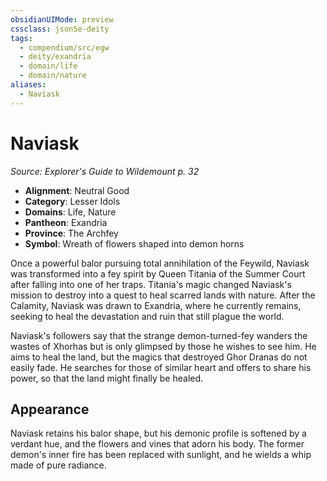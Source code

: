 ```yaml
---
obsidianUIMode: preview
cssclass: json5e-deity
tags:
  - compendium/src/egw
  - deity/exandria
  - domain/life
  - domain/nature
aliases:
  - Naviask
---
```

# Naviask
*Source: Explorer's Guide to Wildemount p. 32* 

- **Alignment**: Neutral Good
- **Category**: Lesser Idols
- **Domains**: Life, Nature
- **Pantheon**: Exandria
- **Province**: The Archfey
- **Symbol**: Wreath of flowers shaped into demon horns

Once a powerful balor pursuing total annihilation of the Feywild, Naviask was transformed into a fey spirit by Queen Titania of the Summer Court after falling into one of her traps. Titania's magic changed Naviask's mission to destroy into a quest to heal scarred lands with nature. After the Calamity, Naviask was drawn to Exandria, where he currently remains, seeking to heal the devastation and ruin that still plague the world.

Naviask's followers say that the strange demon-turned-fey wanders the wastes of Xhorhas but is only glimpsed by those he wishes to see him. He aims to heal the land, but the magics that destroyed Ghor Dranas do not easily fade. He searches for those of similar heart and offers to share his power, so that the land might finally be healed.

## Appearance

Naviask retains his balor shape, but his demonic profile is softened by a verdant hue, and the flowers and vines that adorn his body. The former demon's inner fire has been replaced with sunlight, and he wields a whip made of pure radiance.